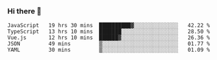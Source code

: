 ### Hi there 👋

<!--
**xin-code/Xin-code** is a ✨ _special_ ✨ repository because its `README.md` (this file) appears on your GitHub profile.

Here are some ideas to get you started:
<!--START_SECTION:waka-->
```text
JavaScript   19 hrs 30 mins  ██████████▓░░░░░░░░░░░░░░   42.22 % 
TypeScript   13 hrs 10 mins  ███████░░░░░░░░░░░░░░░░░░   28.50 % 
Vue.js       12 hrs 10 mins  ██████▓░░░░░░░░░░░░░░░░░░   26.36 % 
JSON         49 mins         ▒░░░░░░░░░░░░░░░░░░░░░░░░   01.77 % 
YAML         30 mins         ▒░░░░░░░░░░░░░░░░░░░░░░░░   01.09 % 
```
<!--END_SECTION:waka-->
